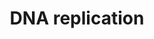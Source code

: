 ---
annotations:
- type: Pathway Ontology
  value: DNA replication pathway
authors:
- Kdahlquist
- MaintBot
- D.Koren
- Thomas
- Christine Chichester
- LWackers
- Eweitz
description: 'DNA replication, the basis for biological inheritance, is a fundamental
  process occurring in all living organisms to copy their DNA. This process is "replication"
  in that each strand of the original double-stranded DNA molecule serves as template
  for the reproduction of the complementary strand. Hence, following DNA replication,
  two identical DNA molecules have been produced from a single double-stranded DNA
  molecule. Cellular proofreading and error-checking mechanisms ensure near perfect
  fidelity for DNA replication.  Source: [[wikipedia:DNA_replication|Wikipedia]]'
last-edited: 2021-05-14
organisms:
- Danio rerio
redirect_from:
- /index.php/Pathway:WP451
- /instance/WP451
schema-jsonld:
- '@context': https://schema.org/
  '@id': https://wikipathways.github.io/pathways/WP451.html
  '@type': Dataset
  creator:
    '@type': Organization
    name: WikiPathways
  description: 'DNA replication, the basis for biological inheritance, is a fundamental
    process occurring in all living organisms to copy their DNA. This process is "replication"
    in that each strand of the original double-stranded DNA molecule serves as template
    for the reproduction of the complementary strand. Hence, following DNA replication,
    two identical DNA molecules have been produced from a single double-stranded DNA
    molecule. Cellular proofreading and error-checking mechanisms ensure near perfect
    fidelity for DNA replication.  Source: [[wikipedia:DNA_replication|Wikipedia]]'
  keywords:
  - zgc:77827
  - mcm4
  - RFC1
  - ASK
  - zgc:56598
  - pold2
  - mcm5
  - ORC2
  - zgc:110810
  - gmnn
  - prim1
  - RPA4
  - mcm2
  - rpa1
  - rpa2
  - zgc:110727
  - rfc3
  - zgc:56264
  - MCM7
  - rfc5
  - POLE
  - UBC
  - mcm3
  - zgc:101602
  - zgc:77841
  - zgc:56310
  - POLD4
  - CDT1
  - CDC6
  - POLD3
  - orc3l
  - orc6
  - MCM6
  - UBA52
  - POLD1
  - MCM10
  - POLE2
  - zgc:85772
  - pcna
  - orc1
  - POLA1
  - POLA2
  - rfc4
  license: CC0
  name: DNA replication
seo: CreativeWork
title: DNA replication
wpid: WP451
---